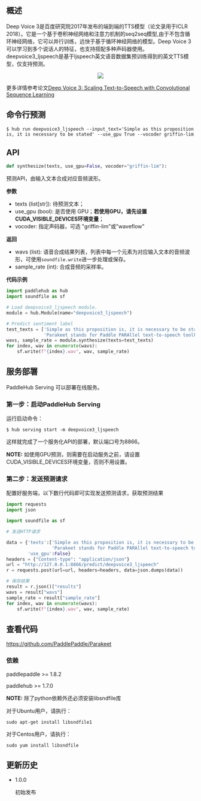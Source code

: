 ## 概述

Deep Voice 3是百度研究院2017年发布的端到端的TTS模型（论文录用于ICLR 2018）。它是一个基于卷积神经网络和注意力机制的seq2seq模型,由于不包含循环神经网络，它可以并行训练，远快于基于循环神经网络的模型。Deep Voice 3可以学习到多个说话人的特征，也支持搭配多种声码器使用。deepvoice3_ljspeech是基于ljspeech英文语音数据集预训练得到的英文TTS模型，仅支持预测。

<p align="center">
<img src="https://github.com/PaddlePaddle/Parakeet/blob/develop/examples/deepvoice3/images/model_architecture.png" hspace='10'/> <br />
</p>

更多详情参考论文[Deep Voice 3: Scaling Text-to-Speech with Convolutional Sequence Learning](https://arxiv.org/abs/1710.07654)

## 命令行预测

```shell
$ hub run deepvoice3_ljspeech --input_text='Simple as this proposition is, it is necessary to be stated' --use_gpu True --vocoder griffin-lim
```

## API

```python
def synthesize(texts, use_gpu=False, vocoder="griffin-lim"):
```

预测API，由输入文本合成对应音频波形。

**参数**

* texts (list\[str\]): 待预测文本；
* use\_gpu (bool): 是否使用 GPU；**若使用GPU，请先设置CUDA\_VISIBLE\_DEVICES环境变量**；
* vocoder: 指定声码器，可选 "griffin-lim"或"waveflow"

**返回**

* wavs (list): 语音合成结果列表，列表中每一个元素为对应输入文本的音频波形，可使用`soundfile.write`进一步处理或保存。
* sample\_rate (int): 合成音频的采样率。

**代码示例**

```python
import paddlehub as hub
import soundfile as sf

# Load deepvoice3_ljspeech module.
module = hub.Module(name="deepvoice3_ljspeech")

# Predict sentiment label
test_texts = ['Simple as this proposition is, it is necessary to be stated',
              'Parakeet stands for Paddle PARAllel text-to-speech toolkit']
wavs, sample_rate = module.synthesize(texts=test_texts)
for index, wav in enumerate(wavs):
    sf.write(f"{index}.wav", wav, sample_rate)
```

## 服务部署

PaddleHub Serving 可以部署在线服务。

### 第一步：启动PaddleHub Serving

运行启动命令：
```shell
$ hub serving start -m deepvoice3_ljspeech
```

这样就完成了一个服务化API的部署，默认端口号为8866。

**NOTE:** 如使用GPU预测，则需要在启动服务之前，请设置CUDA\_VISIBLE\_DEVICES环境变量，否则不用设置。

### 第二步：发送预测请求

配置好服务端，以下数行代码即可实现发送预测请求，获取预测结果

```python
import requests
import json

import soundfile as sf

# 发送HTTP请求

data = {'texts':['Simple as this proposition is, it is necessary to be stated',
                 'Parakeet stands for Paddle PARAllel text-to-speech toolkit'],
        'use_gpu':False}
headers = {"Content-type": "application/json"}
url = "http://127.0.0.1:8866/predict/deepvoice3_ljspeech"
r = requests.post(url=url, headers=headers, data=json.dumps(data))

# 保存结果
result = r.json()["results"]
wavs = result["wavs"]
sample_rate = result["sample_rate"]
for index, wav in enumerate(wavs):
    sf.write(f"{index}.wav", wav, sample_rate)
```

## 查看代码

https://github.com/PaddlePaddle/Parakeet

### 依赖

paddlepaddle >= 1.8.2

paddlehub >= 1.7.0

**NOTE:** 除了python依赖外还必须安装libsndfile库

对于Ubuntu用户，请执行：
```
sudo apt-get install libsndfile1
```
对于Centos用户，请执行：
```
sudo yum install libsndfile
```

## 更新历史

* 1.0.0

  初始发布
